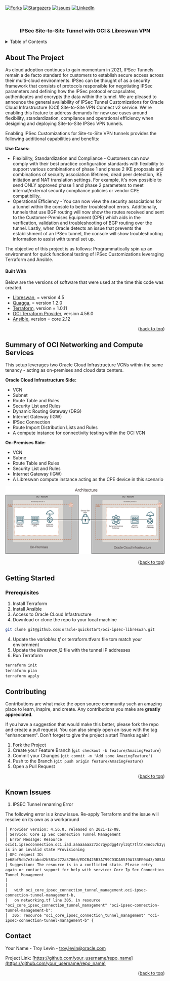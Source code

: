 <div id="top"></div>
<!--
*** Thanks for checking out the Best-README-Template. If you have a suggestion
*** that would make this better, please fork the repo and create a pull request
*** or simply open an issue with the tag "enhancement".
*** Don't forget to give the project a star!
*** Thanks again! Now go create something AMAZING! :D
-->



<!-- PROJECT SHIELDS -->
<!--
*** I'm using markdown "reference style" links for readability.
*** Reference links are enclosed in brackets [ ] instead of parentheses ( ).
*** See the bottom of this document for the declaration of the reference variables
*** for contributors-url, forks-url, etc. This is an optional, concise syntax you may use.
*** https://www.markdownguide.org/basic-syntax/#reference-style-links
-->
<!-- [![Contributors][contributors-shield]][contributors-url] -->
[![Forks][forks-shield]][forks-url]
[![Stargazers][stars-shield]][stars-url]
[![Issues][issues-shield]][issues-url]
[![LinkedIn][linkedin-shield]][linkedin-url]


<!-- PROJECT LOGO -->
<br />
<div align="center">

  <h3 align="center">IPSec Site-to-Site Tunnel with OCI & Libreswan VPN</h3>

</div>



<!-- TABLE OF CONTENTS -->
<details>
  <summary>Table of Contents</summary>
  <ol>
    <li>
      <a href="#about-the-project">About The Project</a>
      <ul>
        <li><a href="#built-with">Built With</a></li>
      </ul>
    </li>
    <li><a href="#Summary-of-OCI-Networking-and-Compute-Services">Summary of OCI Networking and Compute Services</a></li>        
    <li>
      <a href="#getting-started">Getting Started</a>
      <ul>
        <li><a href="#prerequisites">Prerequisites</a></li>
        <li><a href="#installation">Installation</a></li>
      </ul>
    </li>
    <li><a href="#Known Issues">Known Issues</a></li>
    <li><a href="#contact">Contact</a></li>
    <li><a href="#acknowledgments">Acknowledgments</a></li>
  </ol>
</details>



<!-- ABOUT THE PROJECT -->
## About The Project

As cloud adoption continues to gain momentum in 2021, IPSec Tunnels remain a de facto standard for customers to establish secure access across their multi-cloud environments.  IPSec can be thought of as a security framework that consists of protocols responsible for negotiating IPSec parameters and defining how the IPSec protocol encapsulates, authenticates and encrypts the data within the tunnel.  We are pleased to announce the general availability of IPSec Tunnel Customizations for Oracle Cloud Infrastructure (OCI) Site-to-Site VPN Connect v2 service.  We're enabling this feature to address demands for new use cases around flexibility, standardization, compliance and operational efficiency when designing and deploying Site-to-Site IPSec VPN tunnels.

Enabling IPSec Customizations for Site-to-Site VPN tunnels provides the following additional capabilities and benefits:

**Use Cases:**

* Flexibility, Standardization and Compliance  - Customers can now comply with their best practice configuration standards with flexibility to support various combinations of phase 1 and phase 2 IKE proposals and combinations of security association lifetimes, dead peer detection, IKE initiation and NAT translation settings.  For example, it's now possible to send ONLY approved phase 1 and phase 2 parameters to meet internal/external security compliance policies or vendor CPE compatibility. 
* Operational Efficiency - You can now view the security associations for a tunnel within the console to better troubleshoot errors. Additionally, tunnels that use BGP routing will now show the routes received and sent to the Customer-Premises Equipment (CPE) which aids in the verification, validation and troubleshooting of BGP routing over the tunnel.  Lastly, when Oracle detects an issue that prevents the establishment of an IPSec tunnel, the console will show troubleshooting information to assist with tunnel set up.

The objective of this project is as follows: Programmatically spin up an environment for quick functional testing of IPSec Customizations leveraging Terraform and Ansible.


#### Built With

Below are the versions of software that were used at the time this code was created.

* [Libreswan](https://libreswan.org/), = version 4.5
* [Quagga](https://www.quagga.net/), = version 1.2.0
* [Terraform](https://www.terraform.io/), version = 1.0.11
* [OCI Terraform Provider](https://registry.terraform.io/providers/hashicorp/oci/latest), version 4.56.0
* [Ansible](https://www.ansible.com/), version = core 2.12

<p align="right">(<a href="#top">back to top</a>)</p>

## Summary of OCI Networking and Compute Services

This setup leverages two Oracle Cloud Infrastructure VCNs within the same tenancy - acting as on-premises and cloud data centers.

**Oracle Cloud Infrastructure Side:**
* VCN
* Subnet
* Route Table and Rules
* Security List and Rules
* Dynamic Routing Gateway (DRG)
* Internet Gateway (IGW)
* IPSec Connection
* Route Import Distribution Lists and Rules
* A compute instance for connectivity testing within the OCI VCN

**On-Premises Side:**
* VCN
* Subne
* Route Table and Rules
* Security List and Rules
* Internet Gateway (IGW)
* A Libreswan compute instance acting as the CPE device in this scenario

![Screenshot](architecture.png)

<p align="right">(<a href="#top">back to top</a>)</p>

<!-- GETTING STARTED -->
## Getting Started

### Prerequisites
1. Install Terraform
2. Install Ansible
3. Access to Oracle CLoud Infastructure
3. Download or clone the repo to your local machine
  ```sh
  git clone git@github.com:oracle-quickstart/oci-ipsec-libreswan.git
  ```
4. Update the *variables.tf* or terraform.tfvars file tom match your enviornment
5. Update the *libreswan.j2* file with the tunnel IP addresses
6. Run Terraform
  ```sh
  terraform init
  terraform plan
  terraform apply
  ```

<!-- CONTRIBUTING -->
## Contributing

Contributions are what make the open source community such an amazing place to learn, inspire, and create. Any contributions you make are **greatly appreciated**.

If you have a suggestion that would make this better, please fork the repo and create a pull request. You can also simply open an issue with the tag "enhancement".
Don't forget to give the project a star! Thanks again!

1. Fork the Project
2. Create your Feature Branch (`git checkout -b feature/AmazingFeature`)
3. Commit your Changes (`git commit -m 'Add some AmazingFeature'`)
4. Push to the Branch (`git push origin feature/AmazingFeature`)
5. Open a Pull Request

<p align="right">(<a href="#top">back to top</a>)</p>

<!-- CONTACT -->
## Known Issues

1. IPSEC Tunnel renaming Error

The following error is a know issue.  Re-apply Terraform and the issue will resolve on its own as a workaround

```Error: 409-IncorrectState 
│ Provider version: 4.56.0, released on 2021-12-08.  
│ Service: Core Ip Sec Connection Tunnel Management 
│ Error Message: Resource ocid1.ipsecconnection.oc1.iad.aaaaaaaa27zc7qypdgg47yl3qt7tltnx4no57k2ypxpm63vmcrmamthcciza is in an invalid state Provisioning 
│ OPC request ID: 1e68bf5cb7e3cabcd2b581e272a3786d/EDCB425B3A799CD3DAB519A133EE0443/D85A86FA9B06CF360219D4CA8F309170 
│ Suggestion: The resource is in a conflicted state. Please retry again or contact support for help with service: Core Ip Sec Connection Tunnel Management
│ 
│ 
│   with oci_core_ipsec_connection_tunnel_management.oci-ipsec-connection-tunnel-management-b,
│   on networking.tf line 305, in resource "oci_core_ipsec_connection_tunnel_management" "oci-ipsec-connection-tunnel-management-b":
│  305: resource "oci_core_ipsec_connection_tunnel_management" "oci-ipsec-connection-tunnel-management-b" {
  ```

<!-- CONTACT -->
## Contact

Your Name - Troy Levin - troy.levin@oracle.com

Project Link: [https://github.com/your_username/repo_name](https://github.com/your_username/repo_name)

<p align="right">(<a href="#top">back to top</a>)</p>

<!-- MARKDOWN LINKS & IMAGES -->
<!-- https://www.markdownguide.org/basic-syntax/#reference-style-links -->
<!-- [contributors-shield]: https://img.shields.io/github/contributors/othneildrew/Best-README-Template.svg?style=for-the-badge
[contributors-url]: https://github.com/othneildrew/Best-README-Template/graphs/contributors -->
[forks-shield]: https://img.shields.io/github/forks/othneildrew/Best-README-Template.svg?style=for-the-badge
[forks-url]: https://github.com/oracle-quickstart/oci-ipsec-libreswan/network/members
[stars-shield]: https://img.shields.io/github/stars/othneildrew/Best-README-Template.svg?style=for-the-badge
[stars-url]: https://github.com/oracle-quickstart/oci-ipsec-libreswan/stargazers
[issues-shield]: https://img.shields.io/github/issues/othneildrew/Best-README-Template.svg?style=for-the-badge
[issues-url]: (https://img.shields.io/github/issues/oracle-quickstart/oci-ipsec-libreswan?logo=Github)
[linkedin-shield]: https://img.shields.io/badge/-LinkedIn-black.svg?style=for-the-badge&logo=linkedin&colorB=555
[linkedin-url]: https://www.linkedin.com/in/troy-levin-6bb9a94/
[product-screenshot]: images/screenshot.png
